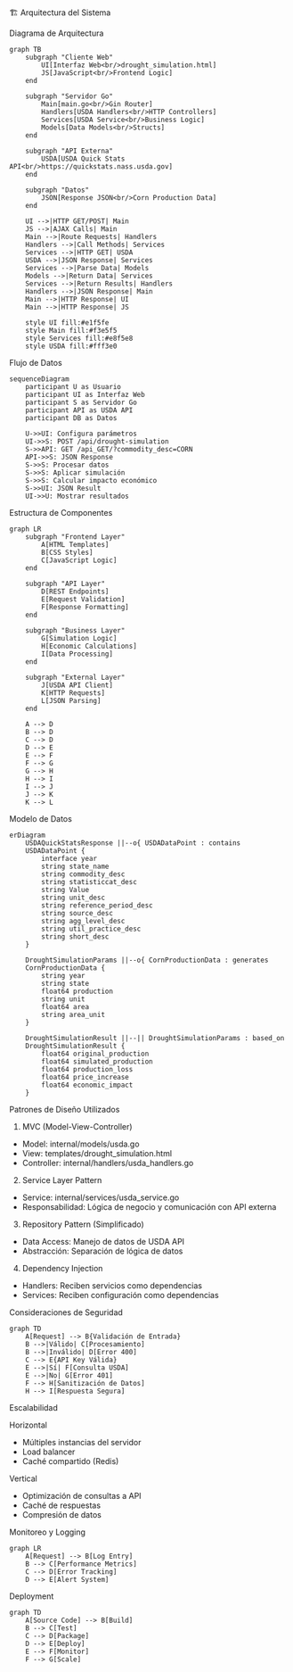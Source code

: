  🏗️ Arquitectura del Sistema

Diagrama de Arquitectura

```mermaid
graph TB
    subgraph "Cliente Web"
        UI[Interfaz Web<br/>drought_simulation.html]
        JS[JavaScript<br/>Frontend Logic]
    end

    subgraph "Servidor Go"
        Main[main.go<br/>Gin Router]
        Handlers[USDA Handlers<br/>HTTP Controllers]
        Services[USDA Service<br/>Business Logic]
        Models[Data Models<br/>Structs]
    end

    subgraph "API Externa"
        USDA[USDA Quick Stats API<br/>https://quickstats.nass.usda.gov]
    end

    subgraph "Datos"
        JSON[Response JSON<br/>Corn Production Data]
    end

    UI -->|HTTP GET/POST| Main
    JS -->|AJAX Calls| Main
    Main -->|Route Requests| Handlers
    Handlers -->|Call Methods| Services
    Services -->|HTTP GET| USDA
    USDA -->|JSON Response| Services
    Services -->|Parse Data| Models
    Models -->|Return Data| Services
    Services -->|Return Results| Handlers
    Handlers -->|JSON Response| Main
    Main -->|HTTP Response| UI
    Main -->|HTTP Response| JS

    style UI fill:#e1f5fe
    style Main fill:#f3e5f5
    style Services fill:#e8f5e8
    style USDA fill:#fff3e0
```

Flujo de Datos

```mermaid
sequenceDiagram
    participant U as Usuario
    participant UI as Interfaz Web
    participant S as Servidor Go
    participant API as USDA API
    participant DB as Datos

    U->>UI: Configura parámetros
    UI->>S: POST /api/drought-simulation
    S->>API: GET /api_GET/?commodity_desc=CORN
    API->>S: JSON Response
    S->>S: Procesar datos
    S->>S: Aplicar simulación
    S->>S: Calcular impacto económico
    S->>UI: JSON Result
    UI->>U: Mostrar resultados
```

Estructura de Componentes

```mermaid
graph LR
    subgraph "Frontend Layer"
        A[HTML Templates]
        B[CSS Styles]
        C[JavaScript Logic]
    end

    subgraph "API Layer"
        D[REST Endpoints]
        E[Request Validation]
        F[Response Formatting]
    end

    subgraph "Business Layer"
        G[Simulation Logic]
        H[Economic Calculations]
        I[Data Processing]
    end

    subgraph "External Layer"
        J[USDA API Client]
        K[HTTP Requests]
        L[JSON Parsing]
    end

    A --> D
    B --> D
    C --> D
    D --> E
    E --> F
    F --> G
    G --> H
    H --> I
    I --> J
    J --> K
    K --> L
```

Modelo de Datos

```mermaid
erDiagram
    USDAQuickStatsResponse ||--o{ USDADataPoint : contains
    USDADataPoint {
        interface year
        string state_name
        string commodity_desc
        string statisticcat_desc
        string Value
        string unit_desc
        string reference_period_desc
        string source_desc
        string agg_level_desc
        string util_practice_desc
        string short_desc
    }

    DroughtSimulationParams ||--o{ CornProductionData : generates
    CornProductionData {
        string year
        string state
        float64 production
        string unit
        float64 area
        string area_unit
    }

    DroughtSimulationResult ||--|| DroughtSimulationParams : based_on
    DroughtSimulationResult {
        float64 original_production
        float64 simulated_production
        float64 production_loss
        float64 price_increase
        float64 economic_impact
    }
```

Patrones de Diseño Utilizados

1. MVC (Model-View-Controller)
- Model: internal/models/usda.go
- View: templates/drought_simulation.html
- Controller: internal/handlers/usda_handlers.go

2. Service Layer Pattern
- Service: internal/services/usda_service.go
- Responsabilidad: Lógica de negocio y comunicación con API externa

3. Repository Pattern (Simplificado)
- Data Access: Manejo de datos de USDA API
- Abstracción: Separación de lógica de datos

4. Dependency Injection
- Handlers: Reciben servicios como dependencias
- Services: Reciben configuración como dependencias

Consideraciones de Seguridad

```mermaid
graph TD
    A[Request] --> B{Validación de Entrada}
    B -->|Válido| C[Procesamiento]
    B -->|Inválido| D[Error 400]
    C --> E{API Key Válida}
    E -->|Sí| F[Consulta USDA]
    E -->|No| G[Error 401]
    F --> H[Sanitización de Datos]
    H --> I[Respuesta Segura]
```

Escalabilidad

Horizontal
- Múltiples instancias del servidor
- Load balancer
- Caché compartido (Redis)

Vertical
- Optimización de consultas a API
- Caché de respuestas
- Compresión de datos

Monitoreo y Logging

```mermaid
graph LR
    A[Request] --> B[Log Entry]
    B --> C[Performance Metrics]
    C --> D[Error Tracking]
    D --> E[Alert System]
```

Deployment

```mermaid
graph TD
    A[Source Code] --> B[Build]
    B --> C[Test]
    C --> D[Package]
    D --> E[Deploy]
    E --> F[Monitor]
    F --> G[Scale]
``` 